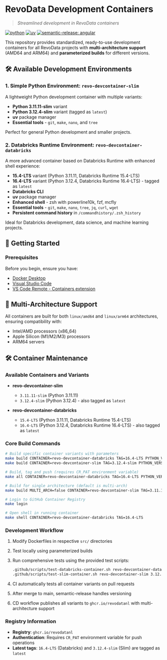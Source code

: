 # RevoData Development Containers

> *Streamlined development in RevoData containers*

[![python](https://img.shields.io/badge/python-3.11%20%7C%203.12-g)](https://www.python.org)
[![uv](https://img.shields.io/endpoint?url=https://raw.githubusercontent.com/astral-sh/uv/main/assets/badge/v0.json)](https://github.com/astral-sh/uv)
[![semantic-release: angular](https://img.shields.io/badge/semantic--release-angular-e10079?logo=semantic-release)](https://github.com/semantic-release/semantic-release)

This repository provides standardized, ready-to-use development containers for all RevoData projects with **multi-architecture support** (AMD64 and ARM64) and **parameterized builds** for different versions.

## 🛠️ Available Development Environments

### 1. Simple Python Environment: `revo-devcontainer-slim`

A lightweight Python development container with multiple variants:

- **Python 3.11.11-slim** variant
- **Python 3.12.4-slim** variant (tagged as `latest`)
- **uv** package manager
- **Essential tools** - `git`, `make`, `nano`, and `tree`

Perfect for general Python development and smaller projects.

### 2. Databricks Runtime Environment: `revo-devcontainer-databricks`

A more advanced container based on Databricks Runtime with enhanced shell experience:

- **15.4-LTS** variant (Python 3.11.11, Databricks Runtime 15.4-LTS)
- **16.4-LTS** variant (Python 3.12.4, Databricks Runtime 16.4-LTS) - tagged as `latest`
- **Databricks CLI**
- **uv** package manager
- **Enhanced shell** - zsh with powerline10k, fzf, mcfly
- **Essential tools** - `git`, `make`, `nano`, `tree`, `jq`, `curl`, `wget`
- **Persistent command history** in `/commandhistory/.zsh_history`

Ideal for Databricks development, data science, and machine learning projects.

## 🚀 Getting Started

### Prerequisites

Before you begin, ensure you have:

- [Docker Desktop](https://www.docker.com/products/docker-desktop)
- [Visual Studio Code](https://code.visualstudio.com/)
- [VS Code Remote - Containers extension](https://marketplace.visualstudio.com/items?itemName=ms-vscode-remote.remote-containers)

## 🚀 Multi-Architecture Support

All containers are built for both `linux/amd64` and `linux/arm64` architectures, ensuring compatibility with:

- Intel/AMD processors (x86_64)
- Apple Silicon (M1/M2/M3) processors
- ARM64 servers

## 🛠️ Container Maintenance

### Available Containers and Variants

- **revo-devcontainer-slim**
  - `3.11.11-slim` (Python 3.11.11)
  - `3.12.4-slim` (Python 3.12.4) - also tagged as `latest`
  
- **revo-devcontainer-databricks**
  - `15.4-LTS` (Python 3.11.11, Databricks Runtime 15.4-LTS)
  - `16.4-LTS` (Python 3.12.4, Databricks Runtime 16.4-LTS) - also tagged as `latest`

### Core Build Commands

```bash
# Build specific container variants with parameters
make build CONTAINER=revo-devcontainer-databricks TAG=16.4-LTS PYTHON_VERSION=3.12.4 DATABRICKS_VERSION=16.4-LTS
make build CONTAINER=revo-devcontainer-slim TAG=3.12.4-slim PYTHON_VERSION=3.12.4

# Build, tag and push (requires CR_PAT environment variable)
make all CONTAINER=revo-devcontainer-databricks TAG=16.4-LTS PYTHON_VERSION=3.12.4 DATABRICKS_VERSION=16.4-LTS

# Build for single architecture (default is multi-arch)
make build MULTI_ARCH=false CONTAINER=revo-devcontainer-slim TAG=3.11.11-slim

# Login to GitHub Container Registry
make login

# Open shell in running container
make shell CONTAINER=revo-devcontainer-databricks TAG=16.4-LTS
```

### Development Workflow

1. Modify Dockerfiles in respective `src/` directories
2. Test locally using parameterized builds
3. Run comprehensive tests using the provided test scripts:

   ```bash
   .github/scripts/test-databricks-container.sh revo-devcontainer-databricks 16.4-LTS
   .github/scripts/test-slim-container.sh revo-devcontainer-slim 3.12.4-slim
   ```

4. CI automatically tests all container variants on pull requests
5. After merge to main, semantic-release handles versioning
6. CD workflow publishes all variants to `ghcr.io/revodatanl` with multi-architecture support

### Registry Information

- **Registry**: `ghcr.io/revodatanl`
- **Authentication**: Requires `CR_PAT` environment variable for push operations
- **Latest tags**: `16.4-LTS` (Databricks) and `3.12.4-slim` (Slim) are tagged as `latest`
